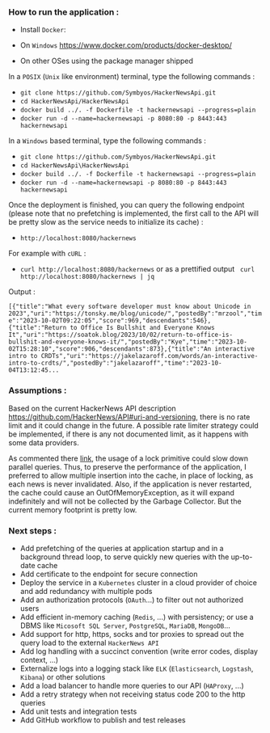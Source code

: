 ### How to run the application :

- Install `Docker`:

- On `Windows` https://www.docker.com/products/docker-desktop/ 
- On other OSes using the package manager shipped

In a `POSIX` (`Unix` like environment) terminal, type the following commands :

- `git clone https://github.com/Symbyos/HackerNewsApi.git`
- `cd HackerNewsApi/HackerNewsApi`
- `docker build ../. -f Dockerfile -t hackernewsapi --progress=plain`
- `docker run -d --name=hackernewsapi -p 8080:80 -p 8443:443 hackernewsapi`

In a `Windows` based terminal, type the following commands :

- `git clone https://github.com/Symbyos/HackerNewsApi.git`
- `cd HackerNewsApi\HackerNewsApi`
- `docker build ../. -f Dockerfile -t hackernewsapi --progress=plain`
- `docker run -d --name=hackernewsapi -p 8080:80 -p 8443:443 hackernewsapi`

Once the deployment is finished, you can query the following endpoint (please note that no prefetching is implemented, the first call to the API will be pretty slow as the service needs to initialize its cache) :

- `http://localhost:8080/hackernews`

For example with `cURL` :

- `curl http://localhost:8080/hackernews` or as a prettified output ` curl http://localhost:8080/hackernews | jq`

Output :

`[{"title":"What every software developer must know about Unicode in 2023","uri":"https://tonsky.me/blog/unicode/","postedBy":"mrzool","time":"2023-10-02T09:22:05","score":969,"descendants":546},{"title":"Return to Office Is Bullshit and Everyone Knows It","uri":"https://soatok.blog/2023/10/02/return-to-office-is-bullshit-and-everyone-knows-it/","postedBy":"Kye","time":"2023-10-02T15:28:10","score":906,"descendants":873},{"title":"An interactive intro to CRDTs","uri":"https://jakelazaroff.com/words/an-interactive-intro-to-crdts/","postedBy":"jakelazaroff","time":"2023-10-04T13:12:45...`

### Assumptions :

Based on the current HackerNews API description https://github.com/HackerNews/API#uri-and-versioning, there is no rate limit and it could change in the future. A possible rate limiter strategy could be implemented, if there is any not documented limit, as it happens with some data providers.

As commented there [link](https://github.com/Symbyos/HackerNewsApi/blob/38029ea095e94265f81c5092cc16cf2aa6155470/HackerNewsApi/Services/HackerNewsApiService.cs#L77), the usage of a lock primitive could slow down parallel queries.
Thus, to preserve the performance of the application, I preferred to allow multiple insertion into the cache, in place of locking, as each news is never invalidated.
Also, if the application is never restarted, the cache could cause an OutOfMemoryException, as it will expand indefinitely and will not be collected by the Garbage Collector. But the current memory footprint is pretty low.

### Next steps :

- Add prefetching of the queries at application startup and in a background thread loop, to serve quickly new queries with the up-to-date cache
- Add certificate to the endpoint for secure connection
- Deploy the service in a `Kubernetes` cluster in a cloud provider of choice and add redundancy with multiple pods
- Add an authorization protocols (`OAuth`...) to filter out not authorized users
- Add efficient in-memory caching (`Redis`, ...) with persistency; or use a DBMS like `Micosoft SQL Server`, `PostgreSQL`, `MariaDB`, `MongoDB`...
- Add support for http, https, socks and tor proxies to spread out the query load to the external `HackerNews API`
- Add log handling with a succinct convention (write error codes, display context, ...)
- Externalize logs into a logging stack like `ELK` (`Elasticsearch`, `Logstash`, `Kibana`) or other solutions
- Add a load balancer to handle more queries to our API (`HAProxy`, ...)
- Add a retry strategy when not receiving status code 200 to the http queries
- Add unit tests and integration tests
- Add GitHub workflow to publish and test releases
